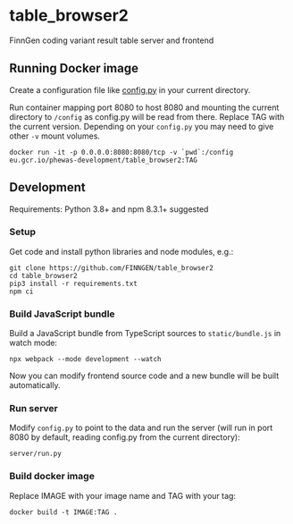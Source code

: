 # table_browser2

FinnGen coding variant result table server and frontend

## Running Docker image

Create a configuration file like [config.py](config.py) in your current directory.

Run container mapping port 8080 to host 8080 and mounting the current directory
to `/config` as config.py will be read from there.
Replace TAG with the current version. Depending on your `config.py` you may need
to give other `-v` mount volumes.

```
docker run -it -p 0.0.0.0:8080:8080/tcp -v `pwd`:/config eu.gcr.io/phewas-development/table_browser2:TAG
```

## Development

Requirements: Python 3.8+ and npm 8.3.1+ suggested

### Setup

Get code and install python libraries and node modules, e.g.:

```
git clone https://github.com/FINNGEN/table_browser2
cd table_browser2
pip3 install -r requirements.txt
npm ci
```

### Build JavaScript bundle

Build a JavaScript bundle from TypeScript sources to `static/bundle.js` in watch mode:

```
npx webpack --mode development --watch
```

Now you can modify frontend source code and a new bundle will be built automatically.

### Run server

Modify `config.py` to point to the data and run the server
(will run in port 8080 by default, reading config.py from the current directory):

```
server/run.py
```

### Build docker image

Replace IMAGE with your image name and TAG with your tag:

```
docker build -t IMAGE:TAG .
```
